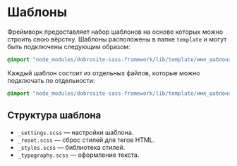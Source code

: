# Шаблоны

Фреймворк предоставляет набор шаблонов на основе которых можно строить свою вёрстку. Шаблоны
расположены в папке `template` и могут быть подключены следующим образом:

```scss
@import "node_modules/dobrosite-sass-framework/lib/template/имя_шаблона/all";
```
Каждый шаблон состоит из отдельных файлов, которые можно подключать по отдельности:

```scss
@import "node_modules/dobrosite-sass-framework/lib/template/имя_шаблона/reset";
```

## Структура шаблона

- `_settings.scss` — настройки шаблона.
- `_reset.scss` — сброс стилей для тегов HTML.
- `_styles.scss` — библиотека стилей.
- `_typography.scss` — оформление текста.
